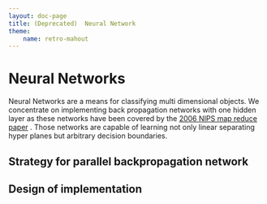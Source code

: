 ```yaml
---
layout: doc-page
title: (Deprecated)  Neural Network
theme:
    name: retro-mahout
---
```


<a name="NeuralNetwork-NeuralNetworks"></a>
# Neural Networks

Neural Networks are a means for classifying multi dimensional objects. We
concentrate on implementing back propagation networks with one hidden layer
as these networks have been covered by the [2006 NIPS map reduce paper](http://www.cs.stanford.edu/people/ang/papers/nips06-mapreducemulticore.pdf)
. Those networks are capable of learning not only linear separating hyper
planes but arbitrary decision boundaries.

<a name="NeuralNetwork-Strategyforparallelbackpropagationnetwork"></a>
## Strategy for parallel backpropagation network


<a name="NeuralNetwork-Designofimplementation"></a>
## Design of implementation
